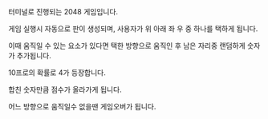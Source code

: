 터미널로 진행되는 2048 게임입니다.

게임 실행시 자동으로 판이 생성되며, 사용자가 위 아래 좌 우 중 하나를 택하게 됩니다.

이때 움직일 수 있는 요소가 있다면 택한 방향으로 움직인 후 남은 자리중 랜덤하게 숫자가 추가됩니다.

10프로의 확률로 4가 등장합니다.

합친 숫자만큼 점수가 올라가게 됩니다.

어느 방향으로 움직일수 없을땐 게임오버가 됩니다.

